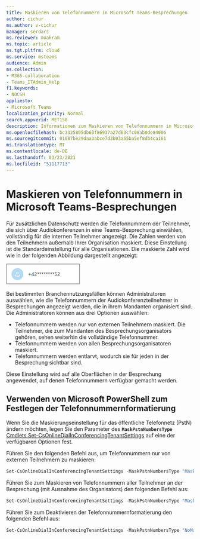 ```yaml
---
title: Maskieren von Telefonnummern in Microsoft Teams-Besprechungen
author: cichur
ms.author: v-cichur
manager: serdars
ms.reviewer: moakram
ms.topic: article
ms.tgt.pltfrm: cloud
ms.service: msteams
audience: Admin
ms.collection:
- M365-collaboration
- Teams_ITAdmin_Help
f1.keywords:
- NOCSH
appliesto:
- Microsoft Teams
localization_priority: Normal
search.appverid: MET150
description: Informationen zum Maskieren von Telefonnummern in Microsoft Teams-Besprechungen
ms.openlocfilehash: bc3325805db63f86937a27d63cfc08ab0de84006
ms.sourcegitcommit: 01087be29daa3abce7d3b03a55ba5ef8db4ca161
ms.translationtype: MT
ms.contentlocale: de-DE
ms.lasthandoff: 03/23/2021
ms.locfileid: "51117713"
---
```

# <a name="mask-phone-numbers-in-microsoft-teams-meetings"></a>Maskieren von Telefonnummern in Microsoft Teams-Besprechungen

Für zusätzlichen Datenschutz werden die Telefonnummern der Teilnehmer, die sich über Audiokonferenzen in eine Teams-Besprechung einwählen, vollständig für die internen Teilnehmer angezeigt. Die Zahlen werden von den Teilnehmern außerhalb Ihrer Organisation maskiert. Diese Einstellung ist die Standardeinstellung für alle Organisationen. Die maskierte Zahl wird wie in der folgenden Abbildung dargestellt angezeigt:

![Beispiel für eine maskierte Telefonnummer](media/hiddenPhoneNum.png)

Bei bestimmten Branchennutzungsfällen können Administratoren auswählen, wie die Telefonnummern der Audiokonferenzteilnehmer in Besprechungen angezeigt werden, die in ihrem Mandanten organisiert sind. Die Administratoren können aus drei Optionen auswählen:

- Telefonnummern werden nur von externen Teilnehmern maskiert. Die Teilnehmer, die zum Mandanten des Besprechungsorganisators gehören, sehen weiterhin die vollständige Telefonnummer.
- Telefonnummern werden von allen Besprechungsorganisatoren maskiert.
- Telefonnummern werden entlarvt, wodurch sie für jeden in der Besprechung sichtbar sind.

Diese Einstellung wird auf alle Oberflächen in der Besprechung angewendet, auf denen Telefonnummern verfügbar gemacht werden.

## <a name="use-microsoft-powershell-to-set-phone-number-masking"></a>Verwenden von Microsoft PowerShell zum Festlegen der Telefonnummernformatierung

Wenn Sie die Maskierungseinstellung für das öffentliche Telefonnetz (PstN) ändern möchten, legen Sie den Parameter des **`MaskPstnNumbersType`** [Cmdlets Set-CsOnlineDialInConferencingTenantSettings](/powershell/module/skype/set-csonlinedialinconferencingtenantsettings?view=skype-ps) auf eine der verfügbaren Optionen fest.

Führen Sie den folgenden Befehl aus, um Telefonnummern nur von externen Teilnehmern zu maskieren:

```PowerShell
Set-CsOnlineDialInConferencingTenantSettings -MaskPstnNumbersType "MaskedForExternalUsers"
```

Führen Sie zum Maskieren von Telefonnummern aller Teilnehmer an der Besprechung (mit Ausnahme des Organisators) den folgenden Befehl aus:

```PowerShell
Set-CsOnlineDialInConferencingTenantSettings -MaskPstnNumbersType "MaskedForAllUsers"
```

Führen Sie zum Deaktivieren der Telefonnummernformatierung den folgenden Befehl aus:

```PowerShell
Set-CsOnlineDialInConferencingTenantSettings -MaskPstnNumbersType "NoMasking"
```